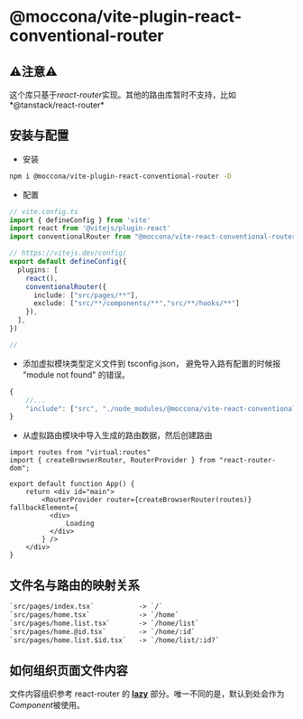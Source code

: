 # @moccona/vite-plugin-react-conventional-router

## ⚠️注意⚠️

这个库只基于*react-router*实现。其他的路由库暂时不支持，比如*@tanstack/react-router*

## 安装与配置

- 安装

```sh
npm i @moccona/vite-plugin-react-conventional-router -D
```

- 配置

```ts
// vite.config.ts
import { defineConfig } from 'vite'
import react from '@vitejs/plugin-react'
import conventionalRouter from "@moccona/vite-react-conventional-router"

// https://vitejs.dev/config/
export default defineConfig({
  plugins: [
    react(),
    conventionalRouter({
      include: ["src/pages/**"],
      exclude: ["src/**/components/**","src/**/hooks/**"]
    }),
  ],
})

//
```

- 添加虚拟模块类型定义文件到 tsconfig.json， 避免导入路有配置的时候报 "module not found" 的错误。

```ts
{
    //...
    "include": ["src", "./node_modules/@moccona/vite-react-conventional-router/client.d.ts"]
}
```

- 从虚拟路由模块中导入生成的路由数据，然后创建路由

```tsx
import routes from "virtual:routes"
import { createBrowserRouter, RouterProvider } from "react-router-dom";

export default function App() {
    return <div id="main">
        <RouterProvider router={createBrowserRouter(routes)} fallbackElement={
          <div>
              Loading
          </div>
        } />
    </div>
}
```

## 文件名与路由的映射关系

```txt
`src/pages/index.tsx`           -> `/`
`src/pages/home.tsx`            -> `/home`
`src/pages/home.list.tsx`       -> `/home/list`
`src/pages/home.@id.tsx`        -> `/home/:id`
`src/pages/home.list.$id.tsx`   -> `/home/list/:id?`
```

## 如何组织页面文件内容

文件内容组织参考 react-router 的 [**lazy**](https://reactrouter.com/en/main/route/lazy#lazy) 部分。唯一不同的是，默认到处会作为*Component*被使用。
